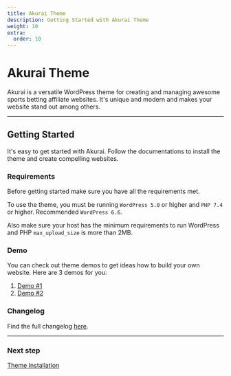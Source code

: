 ```yaml
---
title: Akurai Theme
description: Getting Started with Akurai Theme
weight: 10
extra:
  order: 10
---
```


# Akurai Theme

Akurai is a versatile WordPress theme for creating and managing awesome sports betting affiliate websites. It's unique and modern and makes your website stand out among others.

---

## Getting Started

It's easy to get started with Akurai. Follow the documentations to install the theme and create compelling websites.

### Requirements

Before getting started make sure you have all the requirements met.

To use the theme, you must be running `WordPress 5.0` or higher and `PHP 7.4` or higher.
Recommended `WordPress 6.6`.

Also make sure your host has the minimum requirements to run WordPress and PHP `max_upload_size` is more than 2MB.

### Demo

You can check out theme demos to get ideas how to build your own website.
Here are 3 demos for you:

1. [Demo #1](https://demos.dinomatic.com/atlanta)
2. [Demo #2](https://demos.dinomatic.com/dortmund)

### Changelog

Find the full changelog [here](https://dinomatic.com/themes/akurai/changelog).

---

### Next step

[Theme Installation](/docs/akurai/installation/)
